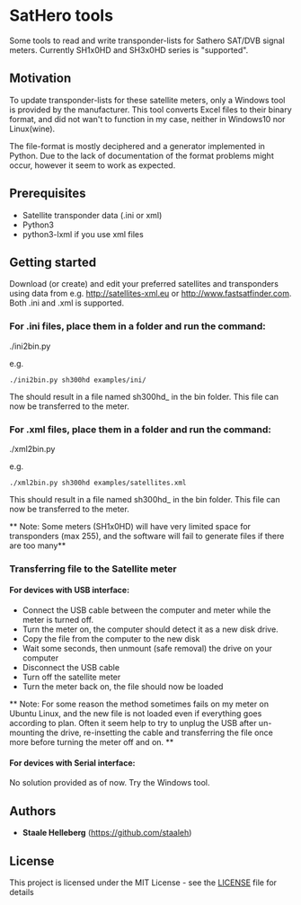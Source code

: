 # SatHero tools

Some tools to read and write transponder-lists for Sathero SAT/DVB signal meters. Currently SH1x0HD and SH3x0HD series is "supported".

## Motivation

To update transponder-lists for these satellite meters, only a Windows tool is provided by the manufacturer. This tool converts Excel files to their binary format, and did not wan't to function in my case, neither in Windows10 nor Linux(wine).

The file-format is mostly deciphered and a generator implemented in Python. Due to the lack of documentation of the format problems might occur, however it seem to work as expected.


## Prerequisites

* Satellite transponder data (.ini or xml)
* Python3
* python3-lxml if you use xml files

## Getting started

Download (or create) and edit your preferred satellites and transponders using data from e.g. http://satellites-xml.eu or http://www.fastsatfinder.com.
Both .ini and .xml is supported.

### For .ini files, place them in a folder and run the command:

./ini2bin.py <version of meter> <folder-name with ini files>

e.g.


```
./ini2bin.py sh300hd examples/ini/

```

The should result in a file named sh300hd_<todays date> in the bin folder. This file can now be transferred to the meter.


### For .xml files, place them in a folder and run the command:

./xml2bin.py <version of meter> <xml-file>

e.g.

```
./xml2bin.py sh300hd examples/satellites.xml

```

This should result in a file named sh300hd_<todays date> in the bin folder. This file can now be transferred to the meter.

** Note: Some meters (SH1x0HD) will have very limited space for transponders (max 255), and the software will fail to generate files if there are too many**


### Transferring file to the Satellite meter

#### For devices with USB interface:

* Connect the USB cable between the computer and meter while the meter is turned off. 
* Turn the meter on, the computer should detect it as a new disk drive. 
* Copy the file from the computer to the new disk
* Wait some seconds, then unmount (safe removal) the drive on your computer
* Disconnect the USB cable
* Turn off the satellite meter
* Turn the meter back on, the file should now be loaded

** Note: For some reason the method sometimes fails on my meter on Ubuntu Linux, and the new file is not loaded even if everything goes according to plan. 
Often it seem help to try to unplug the USB after un-mounting the drive, re-insetting the cable and transferring the file once more before turning the meter off and on. **


#### For devices with Serial interface:

No solution provided as of now. Try the Windows tool.


## Authors

* **Staale Helleberg** (https://github.com/staaleh)


## License

This project is licensed under the MIT License - see the [LICENSE](LICENSE) file for details
